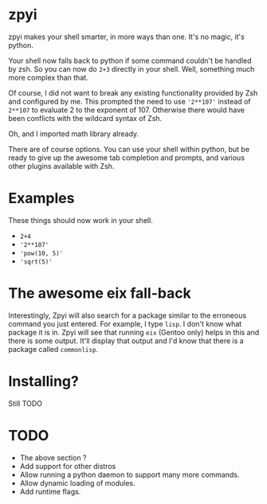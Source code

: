 zpyi
====

zpyi makes your shell smarter, in more ways than one. It's no magic, it's python.

Your shell now falls back to python if some command couldn't be handled by zsh.
So you can now do `2+3` directly in your shell. Well, something much more complex than that.

Of course, I did not want to break any existing functionality provided by Zsh and configured by me.
This prompted the need to use `'2**107'` instead of `2**107` to evaluate 2 to the exponent of 107.
Otherwise there would have been conflicts with the wildcard syntax of Zsh.

Oh, and I imported math library already.

There are of course options. You can use your shell within python, but be ready to give up the awesome tab
completion and prompts, and various other plugins available with Zsh.

# Examples
These things should now work in your shell.
* `2+4`
* `'2**107'`
* `'pow(10, 5)'`
* `'sqrt(5)'`

# The awesome eix fall-back
Interestingly, Zpyi will also search for a package similar to the erroneous command you just entered.
For example, I type `lisp`. I don't know what package it is in. Zpyi will see that running `eix` (Gentoo only) helps in this
and there is some output. It'll display that output and I'd know that there is a package called `commonlisp`.

# Installing?
Still TODO

# TODO
* The above section ?
* Add support for other distros
* Allow running a python daemon to support many more commands.
* Allow dynamic loading of modules.
* Add runtime flags.
